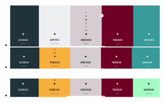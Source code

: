 - ![Screenshot 2023-04-09 at 2.10.03 PM.png](../assets/Screenshot_2023-04-09_at_2.10.03_PM_1684484246002_0.png)
- ![Screenshot 2023-04-09 at 2.10.41 PM.png](../assets/Screenshot_2023-04-09_at_2.10.41_PM_1684484257921_0.png)
- ![Screenshot 2023-04-09 at 2.10.59 PM.png](../assets/Screenshot_2023-04-09_at_2.10.59_PM_1684484273546_0.png)
	-